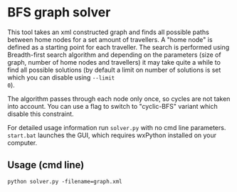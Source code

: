 BFS graph solver
============

This tool takes an xml constructed graph and finds all possible paths between home nodes for a set amount of travellers. A "home node" is defined as a starting point for each traveller. The search is performed using Breadth-first search algorithm and depending on the parameters (size of graph, number of home nodes and travellers) it may take quite a while to find all possible solutions (by default a limit on number of solutions is set which you can disable using <code>--limit 0</code>).

The algorithm passes through each node only once, so cycles are not taken into account. You can use a flag to switch to "cyclic-BFS" variant which disable this constraint.

For detailed usage information run <code>solver.py</code> with no cmd line parameters. <code>start.bat</code> launches the GUI, which requires wxPython installed on your computer.

Usage (cmd line)
------

<code>python solver.py -filename=graph.xml</code>
